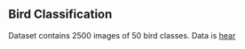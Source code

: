 ## Bird Classification

Dataset contains 2500 images of 50 bird classes. Data is [hear](https://yadi.sk/d/YnSDGNkrusyaz) 
